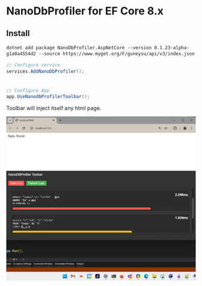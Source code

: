 

# NanoDbProfiler for EF Core 8.x


## Install

```
dotnet add package NanoDbProfiler.AspNetCore --version 0.1.23-alpha-g1a0a4554d2 --source https://www.myget.org/F/guneysu/api/v3/index.json 
```

```csharp
// Configure service
services.AddNanoDbProfiler();


// Configure App
app.UseNanodbProfilerToolbar();
```


Toolbar will inject itself any html page.

![screenshot](./img/chrome_qKlLJE0ANE.png)
